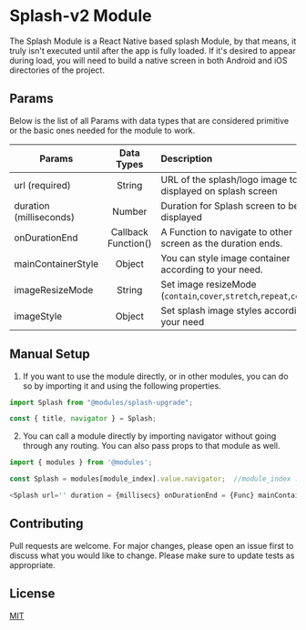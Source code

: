 # Splash-v2 Module
The Splash Module is a React Native based splash Module, by that means, it truly isn't executed until after the app
is fully loaded. If it's desired to appear during load, you will need to build a native screen in both Android and iOS directories of the project.

## Params

Below is the list of all Params with data types that are considered primitive or the basic ones needed for the module to work.

| Params              | Data Types         | Description                                                       |
| -----------------------|:------------------:|:---------------------------------------------------------------|
| url (required)         | String             | URL of the splash/logo image to be displayed on splash screen  |
| duration (milliseconds)| Number             | Duration for Splash screen to be displayed                     |
| onDurationEnd          | Callback Function()| A Function to navigate to other screen as the duration ends.   |
| mainContainerStyle     | Object             | You can style image container according to your need.          |
| imageResizeMode        | String             | Set image resizeMode (`contain`,`cover`,`stretch`,`repeat`,`center`)|
| imageStyle             | Object             | Set splash image styles according to your need                 |


## Manual Setup

1. If you want to use the module directly, or in other modules, you can do so by importing it and using the following properties.

```javascript
import Splash from "@modules/splash-upgrade";

const { title, navigator } = Splash;

```

2. You can call a module directly by importing navigator without going through any routing. You can also pass props to that module as well.

```javascript
import { modules } from '@modules';

const Splash = modules[module_index].value.navigator;  //module_index : position of the module in modules folder

<Splash url='' duration = {millisecs} onDurationEnd = {Func} mainContainerStyle={Object} imageResizeMode='' imageStyle={Object}/>;

```

## Contributing

Pull requests are welcome. For major changes, please open an issue first to discuss what you would like to change.
Please make sure to update tests as appropriate.

## License

[MIT](https://choosealicense.com/licenses/mit/)
